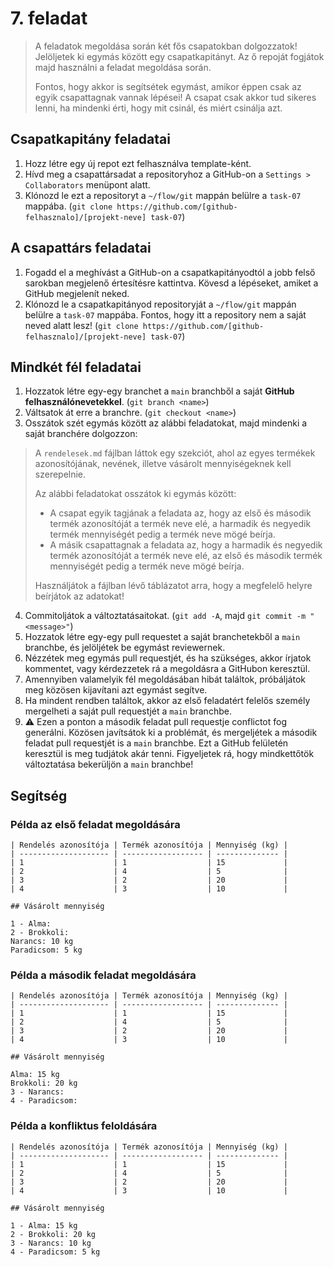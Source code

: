 # 7. feladat

> A feladatok megoldása során két fős csapatokban dolgozzatok! Jelöljetek ki egymás között egy csapatkapitányt. Az ő repoját fogjátok majd használni a feladat megoldása során.
>
> Fontos, hogy akkor is segítsétek egymást, amikor éppen csak az egyik csapattagnak vannak lépései! A csapat csak akkor tud sikeres lenni, ha mindenki érti, hogy mit csinál, és miért csinálja azt.

## Csapatkapitány feladatai

1. Hozz létre egy új repot ezt felhasználva template-ként.
2. Hívd meg a csapattársadat a repositoryhoz a GitHub-on a `Settings > Collaborators` menüpont alatt.
3. Klónozd le ezt a repositoryt a `~/flow/git` mappán belülre a `task-07` mappába. (`git clone https://github.com/[github-felhasznalo]/[projekt-neve] task-07`)

## A csapattárs feladatai

1. Fogadd el a meghívást a GitHub-on a csapatkapitányodtól a jobb felső sarokban megjelenő értesítésre kattintva. Kövesd a lépéseket, amiket a GitHub megjelenít neked.
2. Klónozd le a csapatkapitányod repositoryját a `~/flow/git` mappán belülre a `task-07` mappába. Fontos, hogy itt a repository nem a saját neved alatt lesz! (`git clone https://github.com/[github-felhasznalo]/[projekt-neve] task-07`)

## Mindkét fél feladatai

1. Hozzatok létre egy-egy branchet a `main` branchből a saját **GitHub felhasználónevetekkel**. (`git branch <name>`)
2. Váltsatok át erre a branchre. (`git checkout <name>`)
3. Osszátok szét egymás között az alábbi feladatokat, majd mindenki a saját branchére dolgozzon:

> A `rendelesek.md` fájlban láttok egy szekciót, ahol az egyes termékek azonosítójának, nevének, illetve vásárolt mennyiségeknek kell szerepelnie.
>
> Az alábbi feladatokat osszátok ki egymás között:
>
> - A csapat egyik tagjának a feladata az, hogy az első és második termék azonosítóját a termék neve elé, a harmadik és negyedik termék mennyiségét pedig a termék neve mögé beírja.
> - A másik csapattagnak a feladata az, hogy a harmadik és negyedik termék azonosítóját a termék neve elé, az első és második termék mennyiségét pedig a termék neve mögé beírja.
>
> Használjátok a fájlban lévő táblázatot arra, hogy a megfelelő helyre beírjátok az adatokat!

4. Commitoljátok a változtatásaitokat. (`git add -A`, majd `git commit -m "<message>"`)
5. Hozzatok létre egy-egy pull requestet a saját branchetekből a `main` branchbe, és jelöljétek be egymást reviewernek.
6. Nézzétek meg egymás pull requestjét, és ha szükséges, akkor írjatok kommentet, vagy kérdezzetek rá a megoldásra a GitHubon keresztül.
7. Amennyiben valamelyik fél megoldásában hibát találtok, próbáljátok meg közösen kijavítani azt egymást segítve.
8. Ha mindent rendben találtok, akkor az első feladatért felelős személy mergelheti a saját pull requestjét a `main` branchbe.
9. ⚠️ Ezen a ponton a második feladat pull requestje conflictot fog generálni. Közösen javítsátok ki a problémát, és mergeljétek a második feladat pull requestjét is a `main` branchbe. Ezt a GitHub felületén keresztül is meg tudjátok akár tenni. Figyeljetek rá, hogy mindkettőtök változtatása bekerüljön a `main` branchbe!

## Segítség

### Példa az első feladat megoldására

```
| Rendelés azonosítója | Termék azonosítója | Mennyiség (kg) |
| -------------------- | ------------------ | -------------- |
| 1                    | 1                  | 15             |
| 2                    | 4                  | 5              |
| 3                    | 2                  | 20             |
| 4                    | 3                  | 10             |

## Vásárolt mennyiség

1 - Alma:
2 - Brokkoli:
Narancs: 10 kg
Paradicsom: 5 kg
```

### Példa a második feladat megoldására

```
| Rendelés azonosítója | Termék azonosítója | Mennyiség (kg) |
| -------------------- | ------------------ | -------------- |
| 1                    | 1                  | 15             |
| 2                    | 4                  | 5              |
| 3                    | 2                  | 20             |
| 4                    | 3                  | 10             |

## Vásárolt mennyiség

Alma: 15 kg
Brokkoli: 20 kg
3 - Narancs:
4 - Paradicsom:
```

### Példa a konfliktus feloldására

```
| Rendelés azonosítója | Termék azonosítója | Mennyiség (kg) |
| -------------------- | ------------------ | -------------- |
| 1                    | 1                  | 15             |
| 2                    | 4                  | 5              |
| 3                    | 2                  | 20             |
| 4                    | 3                  | 10             |

## Vásárolt mennyiség

1 - Alma: 15 kg
2 - Brokkoli: 20 kg
3 - Narancs: 10 kg
4 - Paradicsom: 5 kg
```
